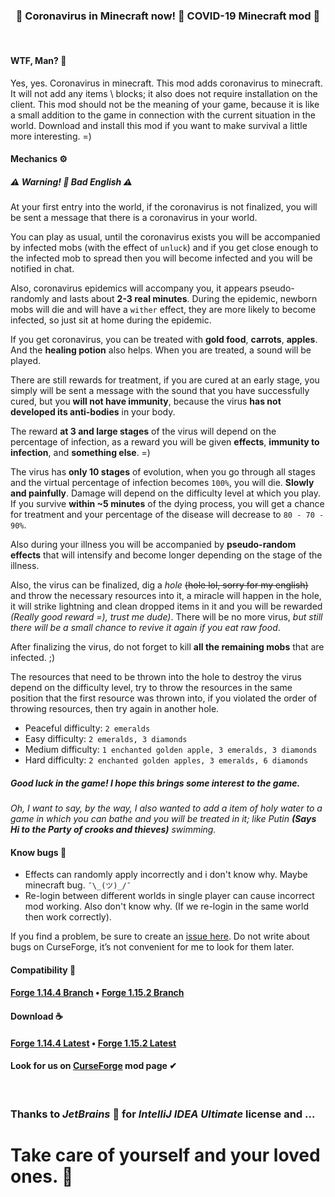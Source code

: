 <h3 align="center">🦠 Coronavirus in Minecraft now! 🦠 COVID-19 Minecraft mod 🦠</h4>

<br/>

#### WTF, Man? 🤨

Yes, yes. Coronavirus in minecraft. This mod adds coronavirus to minecraft. It will not add any items \ blocks; it also does not require installation on the client. This mod should not be the meaning of your game, because it is like a small addition to the game in connection with the current situation in the world. Download and install this mod if you want to make survival a little more interesting. =)

#### Mechanics ⚙

##### ⚠ Warning! 🚧 Bad English ⚠

At your first entry into the world, if the coronavirus is not finalized, you will be sent a message that there is a coronavirus in your world.

You can play as usual, until the coronavirus exists you will be accompanied by infected mobs (with the effect of `unluck`) and if you get close enough to the infected mob to spread then you will become infected and you will be notified in chat.

Also, coronavirus epidemics will accompany you, it appears pseudo-randomly and lasts about **2-3 real minutes**. During the epidemic, newborn mobs will die and will have a `wither` effect, they are more likely to become infected, so just sit at home during the epidemic.

If you get coronavirus, you can be treated with **gold food**, **carrots**, **apples**. And the **healing potion** also helps. When you are treated, a sound will be played.

There are still rewards for treatment, if you are cured at an early stage, you simply will be sent a message with the sound that you have successfully cured, but you **will not have immunity**, because the virus **has not developed its anti-bodies** in your body.

The reward **at 3 and large stages** of the virus will depend on the percentage of infection, as a reward you will be given **effects**, **immunity to infection**, and **something else**. =)

The virus has **only 10 stages** of evolution, when you go through all stages and the virtual percentage of infection becomes `100%`, you will die. **Slowly and painfully**. Damage will depend on the difficulty level at which you play. If you survive **within ~5 minutes** of the dying process, you will get a chance for treatment and your percentage of the disease will decrease to `80 - 70 - 90%`.

Also during your illness you will be accompanied by **pseudo-random effects** that will intensify and become longer depending on the stage of the illness.

Also, the virus can be finalized, dig a *hole* ~~(hole lol, sorry for my english)~~ and throw the necessary resources into it, a miracle will happen in the hole, it will strike lightning and clean dropped items in it and you will be rewarded *(Really good reward =), trust me dude)*. There will be no more virus, *but still there will be a small chance to revive it again if you eat raw food*.

After finalizing the virus, do not forget to kill **all the remaining mobs** that are infected. ;)

The resources that need to be thrown into the hole to destroy the virus depend on the difficulty level, try to throw the resources in the same position that the first resource was thrown into, if you violated the order of throwing resources, then try again in another hole.

- Peaceful difficulty: `2 emeralds`
- Easy difficulty: `2 emeralds, 3 diamonds`
- Medium difficulty: `1 enchanted golden apple, 3 emeralds, 3 diamonds`
- Hard difficulty: `2 enchanted golden apples, 3 emeralds, 6 diamonds`

##### Good luck in the game! I hope this brings some interest to the game.

*Oh, I want to say, by the way, I also wanted to add a item of holy water to a game in which you can bathe and you will be treated in it; like Putin **(Says Hi to the Party of crooks and thieves)** swimming.*

#### Know bugs 🐛

- Effects can randomly apply incorrectly and i don't know why. Maybe minecraft bug. `¯\_(ツ)_/¯`
- Re-login between different worlds in single player can cause incorrect mod working. Also don't know why. (If we re-login in the same world then work correctly).

If you find a problem, be sure to create an [issue here](https://github.com/MairwunNx/COVID-19-Mod/issues/new). Do not write about bugs on CurseForge, it’s not convenient for me to look for them later.

#### Compatibility 🧐

#### [Forge 1.14.4 Branch](https://github.com/MairwunNx/COVID-19-Mod/tree/FORGE-1.14.4) • [Forge 1.15.2 Branch](https://github.com/MairwunNx/COVID-19-Mod/tree/FORGE-1.15.2)

#### Download ☕
#### [Forge 1.14.4 Latest](https://github.com/MairwunNx/COVID-19-Mod/releases/download/1.0.0-RC.3%2BMC-1.14.4/COVID-19-1.0.0-RC.3+MC-1.14.4.jar) • [Forge 1.15.2 Latest](https://github.com/MairwunNx/COVID-19-Mod/tree/FORGE-1.15.2)

#### Look for us on [CurseForge]() mod page ✔

<br/>

### Thanks to *JetBrains* 🥰 for *IntelliJ IDEA Ultimate* license and ...

# Take care of yourself and your loved ones. 💖
